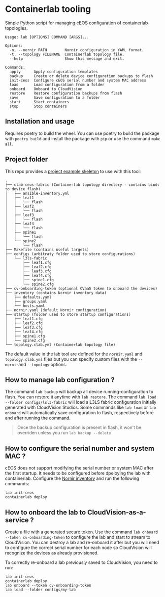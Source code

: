 # Containerlab tooling

Simple Python script for managing cEOS configuration of containerlab topologies.

```
Usage: lab [OPTIONS] COMMAND [ARGS]...

Options:
  -n, --nornir PATH        Nornir configuration in YAML format.
  -t, --topology FILENAME  Containerlab topology file.
  --help                   Show this message and exit.

Commands:
  apply      Apply configuration templates
  backup     Create or delete device configuration backups to flash
  init-ceos  Configure cEOS serial number and system MAC address
  load       Load configuration from a folder
  onboard    Onboard to CloudVision
  restore    Restore configuration backups from flash
  save       Save configuration to a folder
  start      Start containers
  stop       Stop containers
```

## Installation and usage

Requires poetry to build the wheel.
You can use poetry to build the package with `poetry build` and install the package with `pip` or use the command `make all`.

## Project folder

This repo provides a [project example skeleton](project) to use with this tool:
```
.
├── clab-ceos-fabric (Containerlab topology directory - contains binds to device flash)
│   ├── ansible-inventory.yml
│   ├── leaf1
│   │   └── flash
│   ├── leaf2
│   │   └── flash
│   ├── leaf3
│   │   └── flash
│   ├── leaf4
│   │   └── flash
│   ├── spine1
│   │   └── flash
│   └── spine2
│       └── flash
├── Makefile (contains useful targets)
├── configs (arbitraty folder used to store configurations)
│   └── l3ls-fabric
│       ├── leaf1.cfg
│       ├── leaf2.cfg
│       ├── leaf3.cfg
│       ├── leaf4.cfg
│       ├── spine1.cfg
│       └── spine2.cfg
├── cv-onboarding-token (optional CVaaS token to onboard the devices)
├── inventory (contains Nornir inventory data)
│   ├── defaults.yaml
│   ├── groups.yaml
│   └── hosts.yaml
├── nornir.yaml (default Nornir configuration)
├── startup (folder used to store startup configurations)
│   ├── leaf1.cfg
│   ├── leaf2.cfg
│   ├── leaf3.cfg
│   ├── leaf4.cfg
│   ├── spine1.cfg
│   └── spine2.cfg
└── topology.clab.yml (Containerlab topology file)
```
The default value in the lab tool are defined for the `nornir.yaml` and `topology.clab.yml` files but you can specify custom files with the `--nornir`and `--topology` options.

## How to manage lab configuration ?

The command `lab backup` will backup all device running-configuration to flash. You can restore it anytime with `lab restore`.
The command `lab load --folder configs/lsl3-fabric` will load a L3LS fabric configuration initially generated with CloudVision Studios.
Some commands like `lab load` or `lab onboard` will automatically save configuration to flash, respectively before and after running the command.

> Once the backup configuration is present in flash, it won't be overriden unless you run `lab backup --delete`

## How to configure the serial number and system MAC ?

cEOS does not support modifying the serial number or system MAC after the first startup. It needs to be configured before dpeloying the lab with containerlab.
Configure the [Nornir inventory](project/inventory/hosts.yaml) and run the following commands:
```
lab init-ceos
containerlab deploy
```

## How to onboard the lab to CloudVision-as-a-service ?

Create a file with a generated secure token. Use the command `lab onboard --token cv-onboarding-token` to configure the lab and start to stream to CloudVision.
You can destroy a lab and re-onboard it after but you will need to configure the correct serial number for each node so CloudVision will recognize the devices as already provisioned.

To correctly re-onboard a lab previously saved to CloudVision, you need to run:
```
lab init-ceos
containerlab deploy
lab onboard --token cv-onboarding-token
lab load --folder configs/my-lab
```